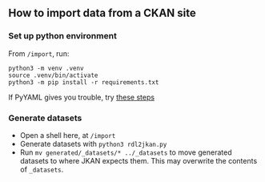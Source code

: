 ## How to import data from a CKAN site

### Set up python environment

From `/import`, run:

```
python3 -m venv .venv
source .venv/bin/activate
python3 -m pip install -r requirements.txt
```

If PyYAML gives you trouble, try [these steps](https://github.com/yaml/pyyaml/issues/736#issuecomment-1653209769)

### Generate datasets

- Open a shell here, at `/import`
- Generate datasets with `python3 rdl2jkan.py`
- Run `mv generated/_datasets/* ../_datasets` to move generated datasets to where JKAN expects them. This may overwrite the contents of `_datasets`.
